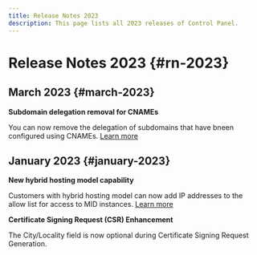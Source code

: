 ```yaml
---
title: Release Notes 2023
description: This page lists all 2023 releases of Control Panel.
---
```

# Release Notes 2023 {#rn-2023}

## March 2023 {#march-2023}

**Subdomain delegation removal for CNAMEs**

You can now remove the delegation of subdomains that have bneen configured using CNAMEs. [Learn more](../subdomains-certificates/using/remove-delegated-subdomains.md)

## January 2023 {#january-2023}

**New hybrid hosting model capability**

Customers with hybrid hosting model can now add IP addresses to the allow list for access to MID instances. [Learn more](../instances-settings/using/ip-allow-listing-instance-access.md)

**Certificate Signing Request (CSR) Enhancement**

The City/Locality field is now optional during Certificate Signing Request Generation.
